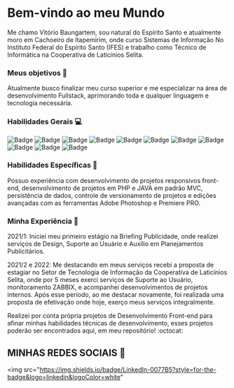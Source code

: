 #  Bem-vindo ao meu Mundo

Me chamo Vitório Baungartem, sou natural do Espírito Santo e atualmente moro em Cachoeiro de Itapemirim, onde curso Sistemas de Informação No Instituto Federal do Espírito Santo (IFES) e trabalho como Técnico de Informática na Cooperativa de Laticínios Selita. 

### Meus objetivos :sunrise_over_mountains:

Atualmente busco finalizar meu curso superior e me especializar na área de desenvolvimento Fullstack, aprimorando toda e qualquer linguagem e tecnologia necessária. 

### Habilidades Gerais :computer:
![Badge](https://img.shields.io/badge/HTML5-E34F26?style=for-the-badge&logo=html5&logoColor=white) ![Badge](https://img.shields.io/badge/CSS3-1572B6?style=for-the-badge&logo=css3&logoColor=white) ![Badge](https://img.shields.io/badge/Sass-CC6699?style=for-the-badge&logo=sass&logoColor=white) ![Badge](https://img.shields.io/badge/JavaScript-F7DF1E?style=for-the-badge&logo=javascript&logoColor=black) ![Badge](https://img.shields.io/badge/Java-ED8B00?style=for-the-badge&logo=java&logoColor=white) ![Badge](https://img.shields.io/badge/jQuery-0769AD?style=for-the-badge&logo=jquery&logoColor=white) ![Badge](https://img.shields.io/badge/MySQL-00000F?style=for-the-badge&logo=mysql&logoColor=white) ![Badge](https://img.shields.io/badge/PHP-777BB4?style=for-the-badge&logo=php&logoColor=white) ![Badge](https://img.shields.io/badge/GIT-E44C30?style=for-the-badge&logo=git&logoColor=white) ![Badge](https://img.shields.io/badge/Adobe%20Premiere%20Pro-9999FF?style=for-the-badge&logo=Adobe%20Premiere%20Pro&logoColor=white) ![Badge](https://img.shields.io/badge/Adobe%20Photoshop-31A8FF?style=for-the-badge&logo=Adobe%20Photoshop&logoColor=black)

### Habilidades Específicas :floppy_disk:

Possuo experiência com desenvolvimento de projetos responsivos front-end, desenvolvimento de projetos em PHP e JAVA em padrão MVC, persistência de dados, controle de versionamento de projetos e edições avançadas com as ferramentas Adobe Photoshop e Premiere PRO.

### Minha Experiência :rocket:

2021/1: Iniciei meu primeiro estágio na Briefing Publicidade, onde realizei serviços de Design, Suporte ao Usuário e Auxílio em Planejamentos Publicitários.

2021/2 e 2022: Me destacando em meus serviços recebi a proposta de estagiar no Setor de Tecnologia de Informação da Cooperativa de Laticínios Selita, onde por 5 meses exerci serviços de Suporte ao Usuário, monitoramento ZABBIX, e acompanhei desenvolvimentos de projetos internos.
Após esse período, ao me destacar novamente, foi realizada uma proposta de efetivação onde hoje, exerço meus serviços integralmente. 

Realizei por conta própria projetos de Desenvolvimento Front-end para afinar minhas habilidades técnicas de desenvolvimento, esses projetos poderão ser encontrados aqui, em meu repositório! :octocat:  

## MINHAS REDES SOCIAIS :iphone:

<img src="https://img.shields.io/badge/LinkedIn-0077B5?style=for-the-badge&logo=linkedin&logoColor=white" 



